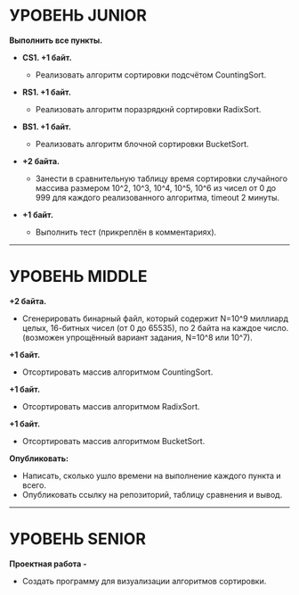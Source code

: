 # УРОВЕНЬ JUNIOR
**Выполнить все пункты.**

- **CS1. +1 байт.**
  - Реализовать алгоритм сортировки подсчётом CountingSort.

- **RS1. +1 байт.**
  - Реализовать алгоритм поразрядкнй сортировки RadixSort.

- **BS1. +1 байт.**
  - Реализовать алгоритм блочной сортировки BucketSort.

- **+2 байта.**
  - Занести в сравнительную таблицу время сортировки случайного массива размером 10^2, 10^3, 10^4, 10^5, 10^6 из чисел от 0 до 999 для каждого реализованного алгоритма, timeout 2 минуты.

- **+1 байт.**
  - Выполнить тест (прикреплён в комментариях).

---

# УРОВЕНЬ MIDDLE
**+2 байта.**
- Сгенерировать бинарный файл, который содержит N=10^9 миллиард целых, 16-битных чисел (от 0 до 65535), по 2 байта на каждое число. (возможен упрощённый вариант задания, N=10^8 или 10^7).

**+1 байт.**
- Отсортировать массив алгоритмом CountingSort.

**+1 байт.**
- Отсортировать массив алгоритмом RadixSort.

**+1 байт.**
- Отсортировать массив алгоритмом BucketSort.

**Опубликовать:**
- Написать, сколько ушло времени на выполнение каждого пункта и всего.
- Опубликовать ссылку на репозиторий, таблицу сравнения и вывод.

---

# УРОВЕНЬ SENIOR
**Проектная работа -**
- Создать программу для визуализации алгоритмов сортировки.

